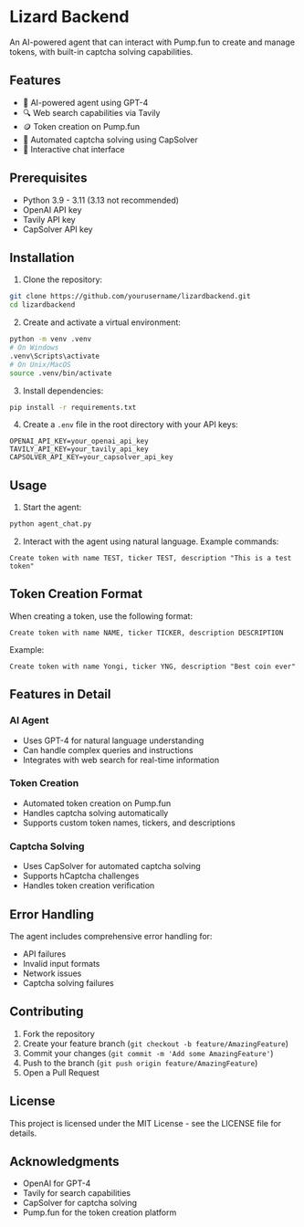 # Lizard Backend

An AI-powered agent that can interact with Pump.fun to create and manage tokens, with built-in captcha solving capabilities.

## Features

- 🤖 AI-powered agent using GPT-4
- 🔍 Web search capabilities via Tavily
- 🪙 Token creation on Pump.fun
- 🤖 Automated captcha solving using CapSolver
- 💬 Interactive chat interface

## Prerequisites

- Python 3.9 - 3.11 (3.13 not recommended)
- OpenAI API key
- Tavily API key
- CapSolver API key

## Installation

1. Clone the repository:
```bash
git clone https://github.com/yourusername/lizardbackend.git
cd lizardbackend
```

2. Create and activate a virtual environment:
```bash
python -m venv .venv
# On Windows
.venv\Scripts\activate
# On Unix/MacOS
source .venv/bin/activate
```

3. Install dependencies:
```bash
pip install -r requirements.txt
```

4. Create a `.env` file in the root directory with your API keys:
```env
OPENAI_API_KEY=your_openai_api_key
TAVILY_API_KEY=your_tavily_api_key
CAPSOLVER_API_KEY=your_capsolver_api_key
```

## Usage

1. Start the agent:
```bash
python agent_chat.py
```

2. Interact with the agent using natural language. Example commands:
```
Create token with name TEST, ticker TEST, description "This is a test token"
```

## Token Creation Format

When creating a token, use the following format:
```
Create token with name NAME, ticker TICKER, description DESCRIPTION
```

Example:
```
Create token with name Yongi, ticker YNG, description "Best coin ever"
```

## Features in Detail

### AI Agent
- Uses GPT-4 for natural language understanding
- Can handle complex queries and instructions
- Integrates with web search for real-time information

### Token Creation
- Automated token creation on Pump.fun
- Handles captcha solving automatically
- Supports custom token names, tickers, and descriptions

### Captcha Solving
- Uses CapSolver for automated captcha solving
- Supports hCaptcha challenges
- Handles token creation verification

## Error Handling

The agent includes comprehensive error handling for:
- API failures
- Invalid input formats
- Network issues
- Captcha solving failures

## Contributing

1. Fork the repository
2. Create your feature branch (`git checkout -b feature/AmazingFeature`)
3. Commit your changes (`git commit -m 'Add some AmazingFeature'`)
4. Push to the branch (`git push origin feature/AmazingFeature`)
5. Open a Pull Request

## License

This project is licensed under the MIT License - see the LICENSE file for details.

## Acknowledgments

- OpenAI for GPT-4
- Tavily for search capabilities
- CapSolver for captcha solving
- Pump.fun for the token creation platform 